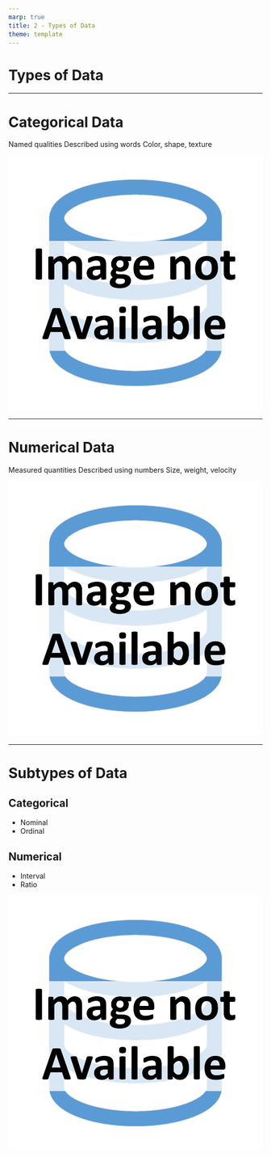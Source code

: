 ```yaml
---
marp: true
title: 2 - Types of Data
theme: template
---
```


<!-- _class: title-only -->

# Types of Data

---

<!-- _class: title-two-content-left-center -->

# Categorical Data

Named qualities
Described using words
Color, shape, texture

![image An icon of a pie chart in a minimalist style](images/placeholder.png)

---

<!-- _class: title-two-content-left-center -->

# Numerical Data

Measured quantities
Described using numbers
Size, weight, velocity

![image An icon of a bar chart in a minimalist style](images/placeholder.png)

---

<!-- _class: title-two-content-comparison -->

# Subtypes of Data

## Categorical
- Nominal
- Ordinal

## Numerical
- Interval
- Ratio

![image An icon of a Venn diagram in a minimalist style](images/placeholder.png)